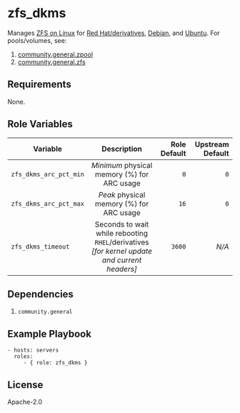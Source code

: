 zfs\_dkms
=========

Manages [ZFS on Linux](https://zfsonlinux.org/)
for [Red Hat/derivatives](https://openzfs.github.io/openzfs-docs/Getting%20Started/RHEL-based%20distro/index.html),
[Debian](https://openzfs.github.io/openzfs-docs/Getting%20Started/Debian/index.html),
and [Ubuntu](https://openzfs.github.io/openzfs-docs/Getting%20Started/Ubuntu/index.html).
For pools/volumes, see:

1. [community.general.zpool](https://docs.ansible.com/ansible/latest/collections/community/general/zpool_module.html)
2. [community.general.zfs](https://docs.ansible.com/ansible/latest/collections/community/general/zfs_module.html)

Requirements
------------

None.

Role Variables
--------------

| Variable | Description | Role Default | Upstream Default |
|----------|:-----------:|--------:|--------:|
| `zfs_dkms_arc_pct_min` | _Minimum_ physical memory (%) for ARC usage | `0` | `0` |
| `zfs_dkms_arc_pct_max` | _Peak_ physical memory (%) for ARC usage | `16` | `0` |
| `zfs_dkms_timeout` | Seconds to wait while rebooting `RHEL`/derivatives<br />_[for kernel update and current headers]_ | `3600` | _N/A_ |

Dependencies
------------

1. `community.general`

Example Playbook
----------------

    - hosts: servers
      roles:
         - { role: zfs_dkms }

License
-------

Apache-2.0
